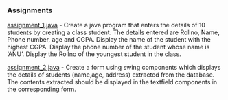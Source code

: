 ### Assignments

[assignment_1.java](https://github.com/akkupy/JavaS3/tree/master/Java_Assignment/Assignment_1) - Create a java program that enters the details of 10 students by creating a class student. The details entered are Rollno, Name, Phone number, age and CGPA. Display the name of the student with the highest CGPA. Display the phone number of the student whose name is ‘ANU’. Display the Rollno of the youngest student in the class.


[assignment_2.java](https://github.com/akkupy/JavaS3/blob/master/Java_Assignment/Assignment_2) - Create a form using swing components which displays the details of students (name,age, address) extracted from the database. The contents extracted should be displayed in the textfield components in the corresponding form.


